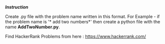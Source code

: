 ***Instruction***

Create .py file with the problem name written in this format. For Example - if the problem name is '* add two numbers*' then create a python file with the name **AddTwoNumber.py**.

Find HackerRank Problems from here : https://www.hackerrank.com/



